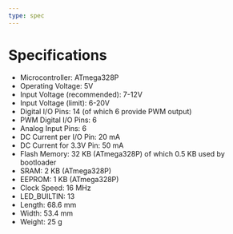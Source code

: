 ```yaml
---
type: spec
---
```


# Specifications

- Microcontroller: ATmega328P
- Operating Voltage: 5V
- Input Voltage (recommended): 7-12V
- Input Voltage (limit): 6-20V
- Digital I/O Pins: 14 (of which 6 provide PWM output)
- PWM Digital I/O Pins: 6
- Analog Input Pins: 6
- DC Current per I/O Pin: 20 mA
- DC Current for 3.3V Pin: 50 mA
- Flash Memory: 32 KB (ATmega328P) of which 0.5 KB used by bootloader
- SRAM: 2 KB (ATmega328P)
- EEPROM: 1 KB (ATmega328P)
- Clock Speed: 16 MHz
- LED_BUILTIN: 13
- Length: 68.6 mm
- Width: 53.4 mm
- Weight: 25 g
